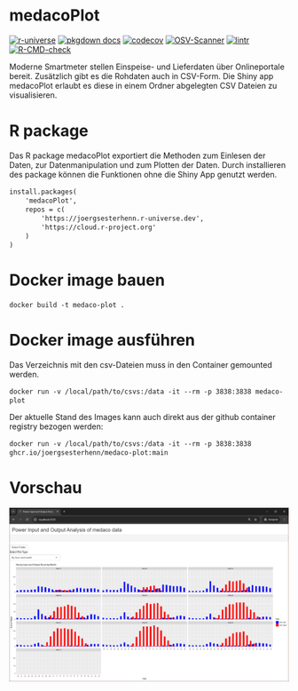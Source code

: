 # medacoPlot

[![r-universe](https://joergsesterhenn.r-universe.dev/badges/medacoPlot)](https://joergsesterhenn.r-universe.dev/medacoPlot)
[![pkgdown docs](https://github.com/joergsesterhenn/medaco-plot/actions/workflows/pkgdown.yaml/badge.svg)](https://joergsesterhenn.github.io/medaco-plot/)
[![codecov](https://codecov.io/github/joergsesterhenn/medaco-plot/graph/badge.svg?token=YGPULT58WZ)](https://codecov.io/github/joergsesterhenn/medaco-plot)
[![OSV-Scanner](https://github.com/joergsesterhenn/medaco-plot/actions/workflows/osv-scanner.yml/badge.svg)](https://github.com/joergsesterhenn/medaco-plot/actions/workflows/osv-scanner.yml)
[![lintr](https://github.com/joergsesterhenn/medaco-plot/actions/workflows/lintr.yml/badge.svg)](https://github.com/joergsesterhenn/medaco-plot/actions/workflows/lintr.yml)
[![R-CMD-check](https://github.com/joergsesterhenn/medaco-plot/actions/workflows/R-CMD-check.yaml/badge.svg)](https://github.com/joergsesterhenn/medaco-plot/actions/workflows/R-CMD-check.yaml)

Moderne Smartmeter stellen Einspeise- und Lieferdaten über Onlineportale bereit.
Zusätzlich gibt es die Rohdaten auch in CSV-Form.
Die Shiny app medacoPlot erlaubt es diese in einem Ordner abgelegten CSV Dateien zu visualisieren.

# R package 

Das R package medacoPlot exportiert die Methoden zum Einlesen der Daten, zur Datenmanipulation und zum Plotten der Daten. Durch installieren des package können die Funktionen ohne die Shiny App genutzt werden.

```
install.packages(
    'medacoPlot', 
    repos = c(
        'https://joergsesterhenn.r-universe.dev', 
        'https://cloud.r-project.org'
    )
)
```

# Docker image bauen
```
docker build -t medaco-plot .
```

# Docker image ausführen
Das Verzeichnis mit den csv-Dateien muss in den Container gemounted werden. 
```
docker run -v /local/path/to/csvs:/data -it --rm -p 3838:3838 medaco-plot
```

Der aktuelle Stand des Images kann auch direkt aus der github container registry bezogen werden:
```
docker run -v /local/path/to/csvs:/data -it --rm -p 3838:3838 ghcr.io/joergsesterhenn/medaco-plot:main
```

# Vorschau

![Screenshot](https://github.com/joergsesterhenn/medaco-plot/blob/main/images/plot.png?raw=true)